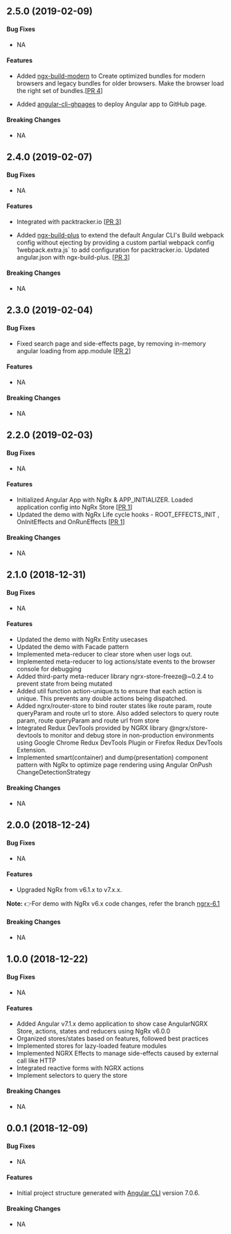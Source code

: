 <a name="v2.5.0"></a>
## 2.5.0 (2019-02-09)

#### Bug Fixes

* NA

#### Features

* Added [ngx-build-modern](https://github.com/manfredsteyer/ngx-build-plus/blob/master/ngx-build-modern/README.md) to Create optimized bundles for modern browsers and legacy bundles for older browsers. Make the browser load the right set of bundles.[[PR 4](https://github.com/kumaran-is/ngrx-demo/pull/4)]

* Added [angular-cli-ghpages](https://github.com/angular-schule/angular-cli-ghpages) to deploy Angular app to GitHub page.

#### Breaking Changes

* NA

<a name="v2.4.0"></a>
## 2.4.0 (2019-02-07)

#### Bug Fixes

* NA

#### Features

* Integrated with packtracker.io [[PR 3](https://github.com/kumaran-is/ngrx-demo/pull/3)]

* Added [ngx-build-plus](https://github.com/manfredsteyer/ngx-build-plus) to extend the default Angular CLI's Build webpack config without ejecting by providing a custom partial webpack config 1webpack.extra.js` to add configuration for packtracker.io. Updated angular.json with ngx-build-plus. [[PR 3](https://github.com/kumaran-is/ngrx-demo/pull/3)]

#### Breaking Changes

* NA

<a name="v2.3.0"></a>
## 2.3.0 (2019-02-04)

#### Bug Fixes
* Fixed search page and side-effects page, by removing in-memory angular loading from app.module [[PR 2](https://github.com/kumaran-is/ngrx-demo/pull/2)]

#### Features

* NA

#### Breaking Changes
* NA


<a name="v2.2.0"></a>
## 2.2.0 (2019-02-03)

#### Bug Fixes
* NA

#### Features

* Initialized Angular App with NgRx & APP_INITIALIZER. Loaded  application config into NgRx Store [[PR 1](https://github.com/kumaran-is/ngrx-demo/pull/1)]
* Updated the demo with NgRx Life cycle hooks - ROOT_EFFECTS_INIT
, OnInitEffects and OnRunEffects [[PR 1](https://github.com/kumaran-is/ngrx-demo/pull/1)]

#### Breaking Changes
* NA

<a name="v2.1.0"></a>
## 2.1.0 (2018-12-31)

#### Bug Fixes
* NA

#### Features

* Updated the demo with NgRx Entity usecases
* Updated the demo with Facade pattern
* Implemented meta-reducer to clear store when user logs out.
* Implemented meta-reducer to log actions/state events to the browser console for debugging
* Added third-party meta-reducer library ngrx-store-freeze@~0.2.4 to prevent state from being mutated
* Added util function action-unique.ts to ensure that each action is unique. This prevents any double actions being dispatched.
* Added ngrx/router-store to bind router states like route param, route queryParam and route url to store. Also added selectors to query route param, route queryParam and route url from store
* Integrated Redux DevTools provided by NGRX library @ngrx/store-devtools to monitor and debug store in non-production environments using Google Chrome Redux DevTools Plugin or Firefox Redux DevTools Extension.
* Implemented smart(container) and dump(presentation) component pattern with NgRx to optimize page rendering using Angular OnPush ChangeDetectionStrategy

#### Breaking Changes
* NA


<a name="v2.0.0"></a>
## 2.0.0 (2018-12-24)

#### Bug Fixes
* NA

#### Features

* Upgraded NgRx from v6.1.x to v7.x.x.

**Note:** 👉For demo with NgRx v6.x code changes, refer the branch [ngrx-6.1](https://github.com/kumaran-is/ngrx-demo/tree/ngrx-6.1)

#### Breaking Changes
* NA

<a name="v1.0.0"></a>
## 1.0.0 (2018-12-22)

#### Bug Fixes
* NA

#### Features

* Added Angular v7.1.x demo application to show case AngularNGRX Store, actions, states and reducers using NgRx v6.0.0
* Organized stores/states based on features, followed best practices
* Implemented stores for lazy-loaded feature modules
* Implemented NGRX Effects to manage side-effects caused by external call like HTTP  
* Integrated reactive forms with  NGRX actions
* Implement selectors to query the store

#### Breaking Changes
* NA


<a name="v0.0.1"></a>
## 0.0.1 (2018-12-09)

#### Bug Fixes
* NA

#### Features
* Initial project structure generated  with  [Angular CLI](https://github.com/angular/angular-cli) version 7.0.6.

#### Breaking Changes
* NA

